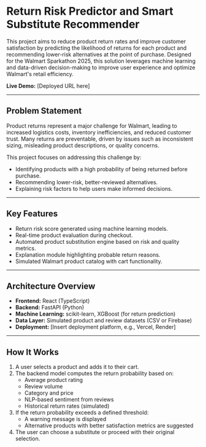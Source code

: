 # Return Risk Predictor and Smart Substitute Recommender

This project aims to reduce product return rates and improve customer satisfaction by predicting the likelihood of returns for each product and recommending lower-risk alternatives at the point of purchase. Designed for the Walmart Sparkathon 2025, this solution leverages machine learning and data-driven decision-making to improve user experience and optimize Walmart's retail efficiency.

**Live Demo:** [Deployed URL here]

---

## Problem Statement

Product returns represent a major challenge for Walmart, leading to increased logistics costs, inventory inefficiencies, and reduced customer trust. Many returns are preventable, driven by issues such as inconsistent sizing, misleading product descriptions, or quality concerns.

This project focuses on addressing this challenge by:

- Identifying products with a high probability of being returned before purchase.
- Recommending lower-risk, better-reviewed alternatives.
- Explaining risk factors to help users make informed decisions.

---

## Key Features

- Return risk score generated using machine learning models.
- Real-time product evaluation during checkout.
- Automated product substitution engine based on risk and quality metrics.
- Explanation module highlighting probable return reasons.
- Simulated Walmart product catalog with cart functionality.

---

## Architecture Overview

- **Frontend:** React (TypeScript)
- **Backend:** FastAPI (Python)
- **Machine Learning:** scikit-learn, XGBoost (for return prediction)
- **Data Layer:** Simulated product and review datasets (CSV or Firebase)
- **Deployment:** [Insert deployment platform, e.g., Vercel, Render]

---

## How It Works

1. A user selects a product and adds it to their cart.
2. The backend model computes the return probability based on:
    - Average product rating
    - Review volume
    - Category and price
    - NLP-based sentiment from reviews
    - Historical return rates (simulated)
3. If the return probability exceeds a defined threshold:
    - A warning message is displayed
    - Alternative products with better satisfaction metrics are suggested
4. The user can choose a substitute or proceed with their original selection.





